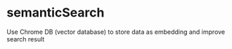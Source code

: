 # semanticSearch
Use Chrome DB (vector database) to store data as embedding and improve search result
